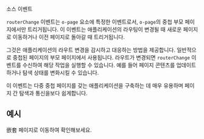 소스 이벤트

`routerChange` 이벤트는 `o-page` 요소에 특정한 이벤트로서, `o-page`의 중첩 부모 페이지에서만 트리거됩니다. 이 이벤트는 애플리케이션의 라우팅이 변경될 때 새로운 페이지로 이동하거나 이전 페이지로 돌아갈 때 트리거됩니다.

그것은 애플리케이션의 라우트 변경을 감시하고 대응하는 방법을 제공합니다. 일반적으로 중첩된 페이지의 부모 페이지에서 사용됩니다. 라우트가 변경되면 `routerChange` 이벤트를 수신하여 해당 작업을 실행할 수 있습니다. 예를 들어 페이지 콘텐츠를 업데이트하거나 탐색 상태를 변화시킬 수 있습니다.

이 이벤트는 다중 중첩 페이지를 갖는 애플리케이션을 구축하는 데 매우 유용하며 페이지 간 탐색과 통신을보다 쉽게합니다.

## 예시

嵌套 페이지로 이동하여 확인해보세요.

